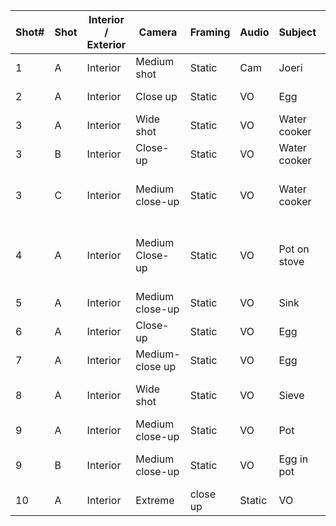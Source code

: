 | Shot# | Shot | Interior / Exterior | Camera | Framing | Audio | Subject | Description |
|---|---|------|-------|-------|-------|------|--------|
| 1 | A | Interior | Medium shot | Static | Cam | Joeri | Introduction |
| 2 | A | Interior | Close up | Static | VO | Egg | Show ingredients |
| 3 | A | Interior | Wide shot | Static | VO | Water cooker | Fill water cooker |
| 3 | B | Interior | Close-up | Static | VO | Water cooker | Turn water cooker on |
| 3 | C | Interior | Medium close-up | Static | VO | Water cooker | Water cooks, take cooker away |
| 4 | A | Interior | Medium Close-up | Static | VO | Pot on stove | Water is put in the pot and egg starts boiling. |
| 5 | A | Interior | Medium close-up | Static | VO | Sink | Egg gets cold water. |
| 6 | A | Interior | Close-up | Static | VO | Egg | Egg is peeled. |
| 7 | A | Interior | Medium-close up | Static | VO | Egg | Egg is dissected. |
| 8 | A | Interior | Wide shot | Static | VO | Sieve | Eggs gets cracked into sieve |
| 9 | A | Interior | Medium close-up | Static | VO | Pot | Water gets put into pot |
| 9 | B | Interior | Medium close-up | Static | VO | Egg in pot	| Egg is put in pot and gets stirred |
| 10 | A | Interior | Extreme | close up | Static | VO | Pouched egg | Pouched egg cross-section |
